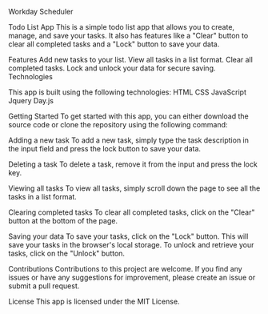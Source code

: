 
Workday Scheduler 

Todo List App
This is a simple todo list app that allows you to create, manage, and save your tasks. It also has features like a "Clear" button to clear all completed tasks and a "Lock" button to save your data.

Features
Add new tasks to your list.
View all tasks in a list format.
Clear all completed tasks.
Lock and unlock your data for secure saving.
Technologies

This app is built using the following technologies:
HTML
CSS
JavaScript
Jquery
Day.js


Getting Started
To get started with this app, you can either download the source code or clone the repository using the following command:

Adding a new task
To add a new task, simply type the task description in the input field and press the lock button to save your data.


Deleting a task
To delete a task, remove it from the input and press the lock key.

Viewing all tasks
To view all tasks, simply scroll down the page to see all the tasks in a list format.

Clearing completed tasks
To clear all completed tasks, click on the "Clear" button at the bottom of the page.

Saving your data
To save your tasks, click on the "Lock" button. This will save your tasks in the browser's local storage. To unlock and retrieve your tasks, click on the "Unlock" button.

Contributions
Contributions to this project are welcome. If you find any issues or have any suggestions for improvement, please create an issue or submit a pull request.

License
This app is licensed under the MIT License.




